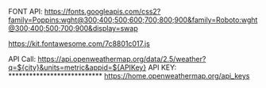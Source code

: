 

FONT API: https://fonts.googleapis.com/css2?family=Poppins:wght@300;400;500;600;700;800;900&family=Roboto:wght@300;400;500;700;900&display=swap

https://kit.fontawesome.com/7c8801c017.js

API Call: https://api.openweathermap.org/data/2.5/weather?q=${city}&units=metric&appid=${APIKey}
API KEY: ***************************
https://home.openweathermap.org/api_keys
